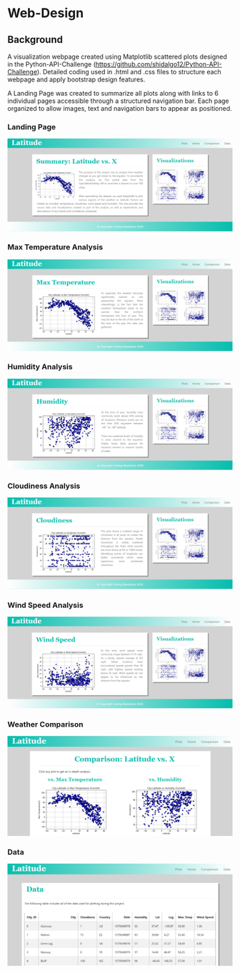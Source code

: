 # Web-Design

## Background

A visualization webpage created using Matplotlib scattered plots designed in the Python-API-Challenge (https://github.com/shidalgo12/Python-API-Challenge). Detailed coding used in .html and .css files to structure each webpage and apply bootstrap design features.  

A Landing Page was created to summarize all plots along with links to 6 individual pages accessible through a structured navigation bar.  Each page organized to allow images, text and navigation bars to appear as positioned.

### Landing Page

![](WebVisualizaitons/Images/Landing_Page.png)

### Max Temperature Analysis

![](WebVisualizaitons/Images/Max_Temp.png)

### Humidity Analysis

![](WebVisualizaitons/Images/Humidity.png)

### Cloudiness Analysis

![](WebVisualizaitons/Images/Cloudiness.png)

### Wind Speed Analysis

![](WebVisualizaitons/Images/Wind_Speed.png)

### Weather Comparison

![](WebVisualizaitons/Images/Comparison.png)

### Data

![](WebVisualizaitons/Images/Data.png)
